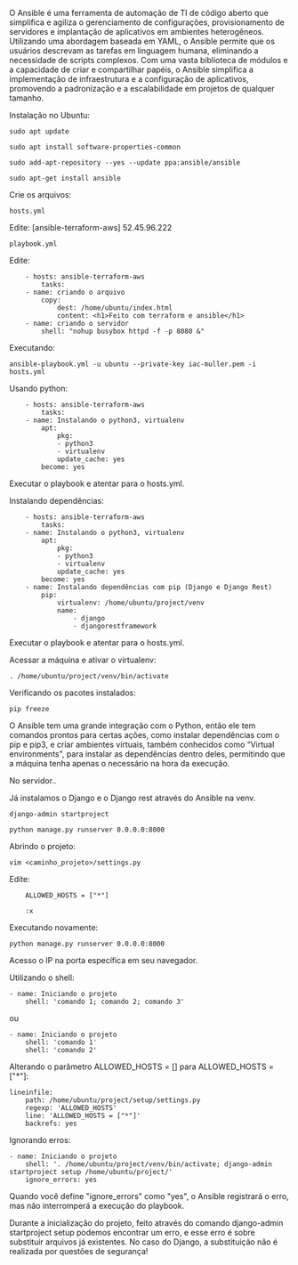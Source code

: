 O Ansible é uma ferramenta de automação de TI de código aberto que simplifica e agiliza o gerenciamento de configurações, provisionamento de servidores e implantação de aplicativos em ambientes heterogêneos. Utilizando uma abordagem baseada em YAML, o Ansible permite que os usuários descrevam as tarefas em linguagem humana, eliminando a necessidade de scripts complexos. Com uma vasta biblioteca de módulos e a capacidade de criar e compartilhar papéis, o Ansible simplifica a implementação de infraestrutura e a configuração de aplicativos, promovendo a padronização e a escalabilidade em projetos de qualquer tamanho.

Instalação no Ubuntu:

    sudo apt update
    
    sudo apt install software-properties-common
    
    sudo add-apt-repository --yes --update ppa:ansible/ansible
    
    sudo apt-get install ansible

Crie os arquivos:

    hosts.yml

Edite:
        [ansible-terraform-aws]
        52.45.96.222

    playbook.yml

Edite:

        - hosts: ansible-terraform-aws
            tasks:
        - name: criando o arquivo
            copy:
                dest: /home/ubuntu/index.html
                content: <h1>Feito com terraform e ansible</h1>
        - name: criando o servidor
            shell: "nohup busybox httpd -f -p 8080 &"

Executando:

    ansible-playbook.yml -u ubuntu --private-key iac-muller.pem -i hosts.yml

Usando python:

        - hosts: ansible-terraform-aws
            tasks:
        - name: Instalando o python3, virtualenv
            apt:
                pkg:
                - python3
                - virtualenv
                update_cache: yes
            become: yes

Executar o playbook e atentar para o hosts.yml.

Instalando dependências:

        - hosts: ansible-terraform-aws
            tasks:
        - name: Instalando o python3, virtualenv
            apt:
                pkg:
                - python3
                - virtualenv
                update_cache: yes
            become: yes
        - name: Instalando dependências com pip (Django e Django Rest)
            pip: 
                virtualenv: /home/ubuntu/project/venv
                name:
                    - django
                    - djangorestframework
            
Executar o playbook e atentar para o hosts.yml.

Acessar a máquina e ativar o virtualenv:

    . /home/ubuntu/project/venv/bin/activate

Verificando os pacotes instalados:

    pip freeze

O Ansible tem uma grande integração com o Python, então ele tem comandos prontos para certas ações, como instalar dependências com o pip e pip3, e criar ambientes virtuais, também conhecidos como “Virtual environments", para instalar as dependências dentro deles, permitindo que a máquina tenha apenas o necessário na hora da execução.

No servidor..

Já instalamos o Django e o Django rest através do Ansible na venv.

    django-admin startproject

    python manage.py runserver 0.0.0.0:8000

Abrindo o projeto:

    vim <caminho_projeto>/settings.py

Edite:

        ALLOWED_HOSTS = ["*"]

        :x

Executando novamente:

    python manage.py runserver 0.0.0.0:8000

Acesso o IP na porta específica em seu navegador.

Utilizando o shell:

    - name: Iniciando o projeto
        shell: 'comando 1; comando 2; comando 3'

ou

    - name: Iniciando o projeto
        shell: 'comando 1'
        shell: 'comando 2'

Alterando o parâmetro ALLOWED_HOSTS = [] para ALLOWED_HOSTS = ["*"]:

    lineinfile:
        path: /home/ubuntu/project/setup/settings.py
        regexp: 'ALLOWED_HOSTS'
        line: 'ALLOWED_HOSTS = ["*"]'
        backrefs: yes

Ignorando erros:

    - name: Iniciando o projeto
        shell: '. /home/ubuntu/project/venv/bin/activate; django-admin startproject setup /home/ubuntu/project/'
        ignore_errors: yes

Quando você define "ignore_errors" como "yes", o Ansible registrará o erro, mas não interromperá a execução do playbook.

Durante a inicialização do projeto, feito através do comando django-admin startproject setup podemos encontrar um erro, e esse erro é sobre substituir arquivos já existentes. No caso do Django, a substituição não é realizada por questões de segurança!